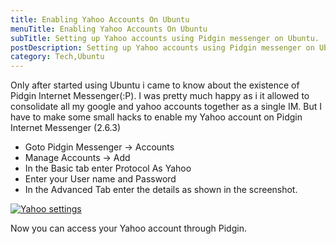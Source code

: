 ```yaml
---
title: Enabling Yahoo Accounts On Ubuntu
menuTitle: Enabling Yahoo Accounts On Ubuntu
subTitle: Setting up Yahoo accounts using Pidgin messenger on Ubuntu.
postDescription: Setting up Yahoo accounts using Pidgin messenger on Ubuntu.
category: Tech,Ubuntu
---
```

Only after started using Ubuntu i came to know about the existence of Pidgin Internet Messenger(:P). I was pretty much happy as i it allowed to consolidate all my google and yahoo accounts together as a single IM. But I have to make some small hacks to enable my Yahoo account on Pidgin Internet Messenger (2.6.3)

*   Goto Pidgin Messenger -> Accounts
*   Manage Accounts -> Add
*   In the Basic tab enter Protocol As Yahoo
*   Enter your User name and Password
*   In the Advanced Tab enter the details as shown in the screenshot.

 [![Yahoo settings](/assets/images/posts/enable-yahoo-accounts/thumbs/image1.png)](/assets/images/posts/enable-yahoo-accounts/full/image1.png "Yahoo settings") 

Now you can access your Yahoo account through Pidgin.